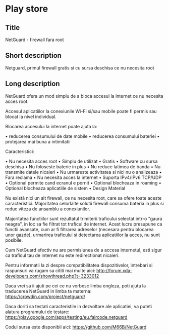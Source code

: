 Play store
==========

Title
-----
NetGuard - firewall fara root


Short description
-----------------
Netguard, primul firewall gratis si cu sursa deschisa ce nu necesita root 


Long description
----------------
NetGuard ofera un mod simplu de a bloca accesul la internet ce nu necesita acces root.

Accesul aplicatiilor la conexiunile Wi-Fi si/sau mobile poate fi permis sau blocat la nivel individual.

Blocarea accesului la internet poate ajuta la:

&bull; reducerea consumului de date mobile
&bull; reducerea consumului bateriei
&bull; protejarea mai buna a intimitatii

Caracteristici:

&bull; Nu necesita acces root
&bull; Simplu de utilizat
&bull; Gratis
&bull; Software cu sursa deschisa
&bull; Nu foloseste baterie in plus
&bull; Nu reduce latimea de banda
&bull; Nu transmite datele nicaieri
&bull; Nu urmareste activitatea si nici nu o analizeaza
&bull; Fara reclama
&bull; Nu necesita acces la internet
&bull; Suporta IPv4/IPv6 TCP/UDP
&bull; Optional permite cand ecranul e pornit
&bull; Optional blocheaza in roaming
&bull; Optional blocheaza aplicatiile de sistem
&bull; Design Material

Nu există nici un alt firewall, ce nu necesita root, care sa ofere toate aceste caracteristici.
Majoritatea celorlalte solutii firewall consuma bateria in plus si reduc viteza de ansamblu a conexiunilor.

Majoritatea functiilor sunt rezultatul trimiterii traficului selectat intr-o "gaura neagra", in loc sa fie filtrat tot traficul de internet.
Acest lucru presupune ca functii avansate, cum ar fi filtrarea adreselor (necesara pentru blocarea unor gazde), urmarirea traficului si detectarea aplicatiilor la acces, nu sunt posibile.

Cum NetGuard efectiv nu are permisiunea de a accesa internetul, esti sigur ca traficul tau de internet nu este redirectionat nicaieri.

Pentru informatii la zi despre compatibilitatea dispozitivelor, intrebari si raspunsuri va rugam sa cititi mai multe aici: http://forum.xda-developers.com/showthread.php?t=3233012

Daca vrei sa ii ajuti pe cei ce nu vorbesc limba engleza, poti ajuta la traducerea NetGuard in limba ta materna: https://crowdin.com/project/netguard/

Daca doriti sa testati caracteristile in dezvoltare ale aplicatiei, va puteti alatura programului de testare: https://play.google.com/apps/testing/eu.faircode.netguard

Codul sursa este disponibil aici: https://github.com/M66B/NetGuard
